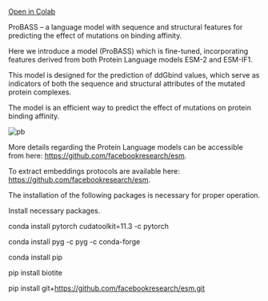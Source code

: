 [Open in Colab](https://colab.research.google.com/github/sagagugit/test/blob/main/ProBASS.ipynb)
 
ProBASS – a language model with sequence and structural features for predicting the effect of mutations on binding affinity.

Here we introduce a model (ProBASS) which is fine-tuned, incorporating features derived from both Protein Language models ESM-2 and ESM-IF1.

This model is designed for the prediction of ddGbind values, which serve as indicators of both the sequence and structural attributes of the mutated protein complexes.

The model is an efficient way to predict the effect of mutations on protein binding affinity. 

![pb](https://github.com/sagagugit/ProBASS/assets/122979609/d0a3bd61-ed5a-4a8a-83ff-0ab194a807b7)


More details regarding the Protein Language models can be accessible from here: https://github.com/facebookresearch/esm.


To extract embeddings protocols are available here: https://github.com/facebookresearch/esm.

The installation of the following packages is necessary for proper operation. 


Install necessary packages.

conda install pytorch cudatoolkit=11.3 -c pytorch

conda install pyg -c pyg -c conda-forge

conda install pip

pip install biotite

pip install git+https://github.com/facebookresearch/esm.git

